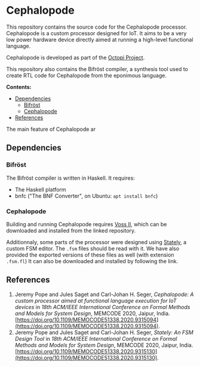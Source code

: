 # Cephalopode

This repository contains the source code for the Cephalopode processor. Cephalopode is a custom processor designed for IoT. It aims to be a very low power hardware device directly aimed at running a high-level functional language.

Cephalopode is developed as part of the [Octopi Project](https://octopi.chalmers.se/).

This repository also contains the Bifröst compiler, a synthesis tool used to create RTL code for Cephalopode from the eponimous language.

**Contents:**
- [Dependencies](#dependencies)
	- [Bifröst](#bifröst)
	- [Cephalopode](#cephalopode)
- [References](#references)

The main feature of Cephalopode ar

## Dependencies

### Bifröst

The Bifröst compiler is written in Haskell. It requires:
- The Haskell platform
- bnfc ("The BNF Converter", on Ubuntu: `apt install bnfc`)
### Cephalopode

Building and running Cephalopode requires [Voss II](https://github.com/TeamVoss/VossII), which can be downloaded and installed from the linked repository.

Additionnaly, some parts of the processor were designed using [Stately](https://github.com/popje-chalmers/stately), a custom FSM editor. The `.fsm` files should be read with it. We have also provided the exported versions of these files as well (with extension `.fsm.fl`)
 It can also be downloaded and installed by following the link.

## References

1. Jeremy Pope and Jules Saget and Carl-Johan H. Seger, *Cephalopode: A custom processor aimed at functional language execution for IoT devices* in *18th ACM/IEEE International Conference on Formal Methods and Models for System Design*, MEMCODE 2020, Jaipur, India. [https://doi.org/10.1109/MEMOCODE51338.2020.9315094](https://doi.org/10.1109/MEMOCODE51338.2020.9315094).
2. Jeremy Pope and Jules Saget and Carl-Johan H. Seger, *Stately: An FSM Design Tool* in *18th ACM/IEEE International Conference on Formal Methods and Models for System Design*, MEMCODE 2020, Jaipur, India. [https://doi.org/10.1109/MEMOCODE51338.2020.9315130](https://doi.org/10.1109/MEMOCODE51338.2020.9315130).
